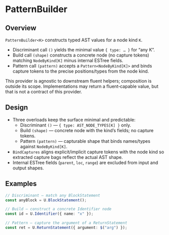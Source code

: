 # PatternBuilder

## Overview

`PatternBuilder<K>` constructs typed AST values for a node kind `K`.

- Discriminant call `()` yields the minimal value `{ type: … }` for “any K”.
- Build call `(shape)` constructs a concrete node (no capture tokens) matching
  `NodeByKind[K]` minus internal ESTree fields.
- Pattern call `(pattern)` accepts a `Pattern<NodeByKind[K]>` and binds capture
  tokens to the precise positions/types from the node kind.

This provider is agnostic to downstream fluent helpers; composition is outside
its scope. Implementations may return a fluent‑capable value, but that is not a
contract of this provider.

## Design

- Three overloads keep the surface minimal and predictable:
  - Discriminant `()` — `{ type: AST_NODE_TYPES[K] }` only.
  - Build `(shape)` — concrete node with the kind’s fields; no capture tokens.
  - Pattern `(pattern)` — capturable shape that binds names/types against
    `NodeByKind[K]`.
- `BindCaptures` aligns explicit/implicit capture tokens with the node kind so
  extracted capture bags reflect the actual AST shape.
- Internal ESTree fields (`parent`, `loc`, `range`) are excluded from input and
  output shapes.

## Examples

```ts
// Discriminant — match any BlockStatement
const anyBlock = U.BlockStatement();

// Build — construct a concrete Identifier node
const id = U.Identifier({ name: "x" });

// Pattern — capture the argument of a ReturnStatement
const ret = U.ReturnStatement({ argument: $("arg") });
```
